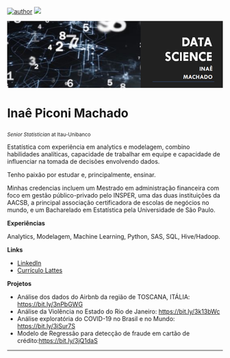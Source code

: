 [![author](https://img.shields.io/badge/author-inaemachado-red.svg)](https://www.linkedin.com/in/inaepmachado) [![](https://img.shields.io/badge/python-3.7+-blue.svg)](https://www.python.org/downloads/release/python-365/)

<p align="center">
  <img src="banner.png" >
</p>

# Inaê Piconi Machado
<sub>*Senior Statistician* at Itau-Unibanco</sub>

Estatística com experiência em analytics e modelagem, combino habilidades analíticas, capacidade de trabalhar em equipe e capacidade de influenciar na tomada de decisões envolvendo dados.

Tenho paixão por estudar e, principalmente, ensinar.

Minhas credencias incluem um Mestrado em administração financeira com foco em gestão público-privado pelo INSPER, uma das duas instituições da AACSB, a principal associação certificadora de escolas de negócios no mundo, e um Bacharelado em Estatística pela Universidade de São Paulo.


**Experiências** 

Analytics, Modelagem, Machine Learning, Python, SAS, SQL, Hive/Hadoop.


**Links**

* [LinkedIn](https://www.linkedin.com/in/inaepmachado)
* [Currículo Lattes](http://lattes.cnpq.br/2150291235267988)


**Projetos**

* Análise dos dados do Airbnb da região de TOSCANA, ITÁLIA: https://bit.ly/3nPbGWG
* Análise da Violência no Estado do Rio de Janeiro: https://bit.ly/3k13bWc
* Análise exploratória do COVID-19 no Brasil e no Mundo: https://bit.ly/3iSur7S
* Modelo de Regressão para detecção de fraude em cartão de crédito:https://bit.ly/3jQ1daS

---
